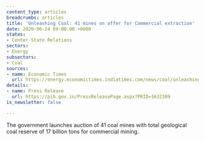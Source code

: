 ```yaml
---
content_type: articles
breadcrumbs: articles
title: 'Unleashing Coal: 41 mines on offer for Commercial extraction'
date: 2020-06-24 04:00:00 +0000
states:
- Center-State Relations
sectors:
- Energy
subsectors:
- Coal
sources:
- name: Economic Times
  url: https://energy.economictimes.indiatimes.com/news/coal/unleashing-coal-41-mines-on-offer-for-commercial-extraction/76442521
details:
- name: Press Release
  url: https://pib.gov.in/PressReleasePage.aspx?PRID=1632309
is_newsletter: false

---
```

The government launches auction of 41 coal mines with total geological coal reserve of 17 billion tons for commercial mining.
